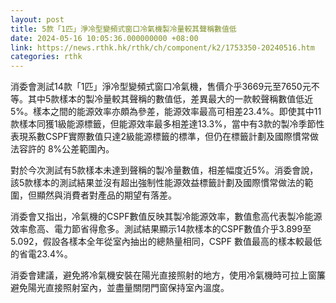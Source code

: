 ```yaml
---
layout: post
title: 5款「1匹」淨冷型變頻式窗口冷氣機製冷量較其聲稱數值低
date: 2024-05-16 10:05:36.000000000 +08:00
link: https://news.rthk.hk/rthk/ch/component/k2/1753350-20240516.htm
categories: rthk
---
```


消委會測試14款「1匹」淨冷型變頻式窗口冷氣機，售價介乎3669元至7650元不等。其中5款樣本的製冷量較其聲稱的數值低，差異最大的一款較聲稱數值低近5%。樣本之間的能源效率亦頗為參差，能源效率最高可相差23.4%。即使其中11款樣本同獲1級能源標籤，但能源效率最多相差達13.3%，當中有3款的製冷季節性表現系數CSPF實際數值只達2級能源標籤的標準，但仍在標籤計劃及國際慣常做法容許的 8%公差範圍內。

對於今次測試有5款樣本未達到聲稱的製冷量數值，相差幅度近5%。消委會說，該5款樣本的測試結果並沒有超出強制性能源效益標籤計劃及國際慣常做法的範圍，但顯然與消費者對產品的期望有落差。

消委會又指出，冷氣機的CSPF數值反映其製冷能源效率，數值愈高代表製冷能源效率愈高、電力節省得愈多。測試結果顯示14款樣本的CSPF數值介乎3.899至5.092，假設各樣本全年從室內抽出的總熱量相同，CSPF 數值最高的樣本較最低的省電23.4%。

消委會建議，避免將冷氣機安裝在陽光直接照射的地方，使用冷氣機時可拉上窗簾避免陽光直接照射室內，並盡量關閉門窗保持室內溫度。
